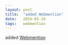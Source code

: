 ```yaml
---
layout: post
title:  "added Webmention"
date:   2016-05-24
tags:   webmention
---
```


added [Webmention](/spec/webmention)

